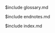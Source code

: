 <div id="prince_anchor_back_matter"/></div>

$include glossary.md

$include endnotes.md

$include index.md

</body></html>
